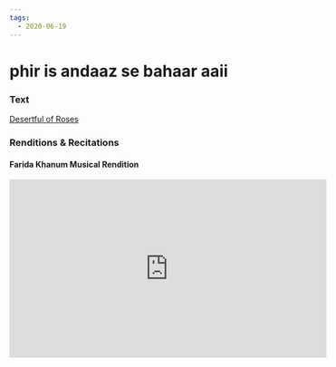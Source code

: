 ```yaml
---
tags:
  - 2020-06-19
---
```

# phir is andaaz se bahaar aaii

### Text
[Desertful of Roses](http://www.columbia.edu/itc/mealac/pritchett/00ghalib/181/index_181.html)

### Renditions & Recitations

#### Farida Khanum Musical Rendition

<iframe width="560" height="315" src="https://www.youtube.com/embed/5SrndjZudRI" title="YouTube video player" frameborder="0" allow="accelerometer; autoplay; clipboard-write; encrypted-media; gyroscope; picture-in-picture" allowfullscreen></iframe>

